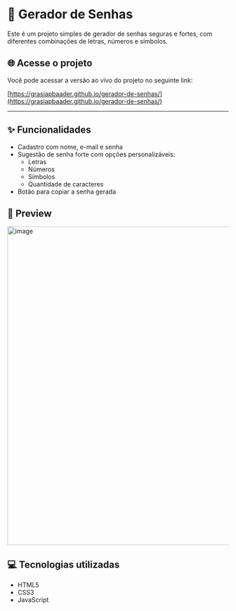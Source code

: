 # 🔐 Gerador de Senhas

Este é um projeto simples de gerador de senhas seguras e fortes, com diferentes combinações de letras, números e símbolos. 

## 🌐 Acesse o projeto

Você pode acessar a versão ao vivo do projeto no seguinte link:

[https://grasiapbaader.github.io/gerador-de-senhas/](https://grasiapbaader.github.io/gerador-de-senhas/)

---

## ✨ Funcionalidades

- Cadastro com nome, e-mail e senha
- Sugestão de senha forte com opções personalizáveis:
  - Letras
  - Números
  - Símbolos
  - Quantidade de caracteres
- Botão para copiar a senha gerada

## 📸 Preview

<img width="719" height="727" alt="image" src="https://github.com/user-attachments/assets/d5f5f5a1-dc0a-4e30-95bc-b8dbf5532449" />

## 💻 Tecnologias utilizadas

- HTML5
- CSS3
- JavaScript
